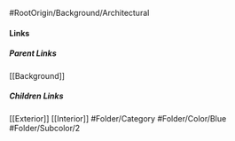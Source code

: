 #RootOrigin/Background/Architectural
#### Links
##### Parent Links
[[Background]]
##### Children Links
[[Exterior]]
[[Interior]]
#Folder/Category
#Folder/Color/Blue
#Folder/Subcolor/2
